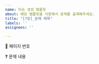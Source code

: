 ```yaml
---
name: 이슈 생성 템플릿
about: 해당 템플릿을 사용해서 문제를 출제해주세요.
title: "[?장]_문제 제목"
labels: ''
assignees: ''

---
```


📝 페이지 번호

❓ 문제 내용
